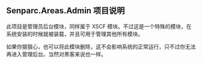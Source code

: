 ﻿## Senparc.Areas.Admin 项目说明

此项目是管理员后台模块，同样属于 XSCF 模块。不过这是一个特殊的模块，在系统安装的时候就被装载，并且可用于管理其他所有模块。

如果你狠狠心，也可以将此模块删除，这不会影响系统的正常运行，只不过你无法再进入管理后台。当然对黑客来说也一样。